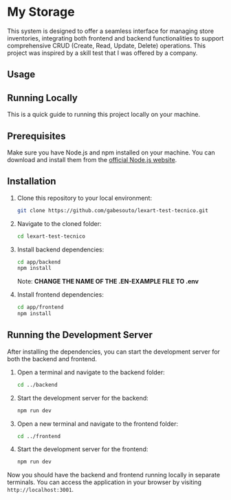 # My Storage 

This system is designed to offer a seamless interface for managing store inventories, integrating both frontend and backend functionalities to support comprehensive CRUD (Create, Read, Update, Delete) operations. This project was inspired by a skill test that I was offered by a company.

## Usage




## Running Locally

This is a quick guide to running this project locally on your machine.

## Prerequisites

Make sure you have Node.js and npm installed on your machine. You can download and install them from the [official Node.js website](https://nodejs.org/).

## Installation

1. Clone this repository to your local environment:

    ```bash
    git clone https://github.com/gabesouto/lexart-test-tecnico.git
    ```

2. Navigate to the cloned folder:

    ```bash
    cd lexart-test-tecnico
    ```

3. Install backend dependencies:

    ```bash
    cd app/backend
    npm install
    ```

   Note: **CHANGE THE NAME OF THE .EN-EXAMPLE FILE TO .env**

4. Install frontend dependencies:

    ```bash
    cd app/frontend
    npm install
    ```

## Running the Development Server

After installing the dependencies, you can start the development server for both the backend and frontend.

1. Open a terminal and navigate to the backend folder:

    ```bash
    cd ../backend
    ```

2. Start the development server for the backend:

    ```bash
    npm run dev
    ```

3. Open a new terminal and navigate to the frontend folder:

    ```bash
    cd ../frontend
    ```

4. Start the development server for the frontend:

    ```bash
    npm run dev
    ```

Now you should have the backend and frontend running locally in separate terminals. You can access the application in your browser by visiting `http://localhost:3001`.


